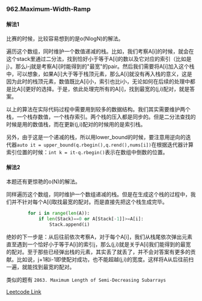 ### 962.Maximum-Width-Ramp

#### 解法1
比赛的时候，比较容易想到的是o(NlogN)的解法。

遍历这个数组，同时维护一个数值递减的栈。比如，我们考察A[i]的时候，就会在这个stack里通过二分法，找到恰好小于等于A[i]的数以及它对应的索引（比如是j）。那么i-j就是考察A[i]时能得到的"最宽"的pair。然后我们需要将A[i]加入这个栈中，可以想象，如果A[i]大于等于栈顶元素，那么A[i]就没有再入栈的意义，这是因为此时的栈顶元素，数值既比A[i]小，索引也比i小，无论如何在后续的处理中都是比A[i]更好的选择。于是，依此处理完所有的A[i]，找到最宽的(j,i)配对，就是答案。

以上的算法在实际代码过程中需要用到较多的数据结构。我们其实需要维护两个栈，一个栈存数值，一个栈存索引。两个栈的压入都是同步的。但是二分法查找的时候是用的数值栈，而在更新(j,i)配对的时候用的是索引栈。

另外，由于这是一个递减的栈，所以用lower_bound的时候，要注意用逆向的迭代器```auto it = upper_bound(q.rbegin(),q.rend(),nums[i])```在根据迭代器计算索引位置的时候：```int k = it-q.rbegin()```表示在数组中倒数的位置。

#### 解法2
本题还有更惊艳的o(N)的解法。

同样遍历这个数组，同时维护一个数组递减的栈。但是在生成这个栈的过程中，我们并不针对每个A[i]取找最宽的配对。而是直接先把这个栈生成完毕。
```py
        for i in range(len(A)):
            if len(Stack)==0 or A[Stack[-1]]>=A[i]:
                Stack.append(i)
```                
绝妙的下一步是：从后往前依次考察A，对于每个A[i]，我们从栈尾依次弹出元素直至遇到一个恰好小于等于A[i]的索引j，那么(j,i)就是关乎A[i]我们能得到的最宽的配对。至于那些已经弹出栈的元素，其实丢了就丢了，并不会对答案有更多的贡献。比如说，j+1和i-1即使配对成功，也不能超越(j,i)的宽度。这样将A从后往前扫一遍，就能找到最宽的配对。

类似的题有 `2863. Maximum Length of Semi-Decreasing Subarrays`


[Leetcode Link](https://leetcode.com/problems/maximum-width-ramp)
